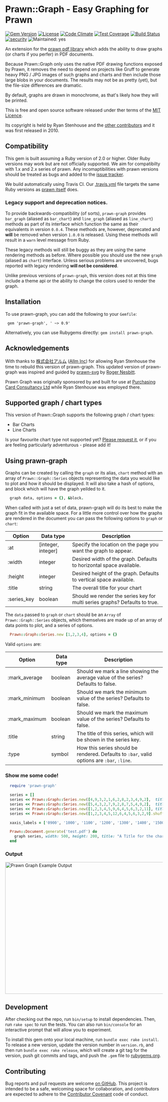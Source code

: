 # Prawn::Graph - Easy Graphing for Prawn

[![Gem Version](https://badge.fury.io/rb/prawn-graph.svg)](https://badge.fury.io/rb/prawn-graph)
[![License](http://img.shields.io/:license-mit-blue.svg)](http://sujrd.mit-license.org)
[![Code Climate](https://codeclimate.com/github/HHRy/prawn-graph/badges/gpa.svg)](https://codeclimate.com/github/HHRy/prawn-graph)
[![Test Coverage](https://codeclimate.com/github/HHRy/prawn-graph/badges/coverage.svg)](https://codeclimate.com/github/HHRy/prawn-graph/coverage)
[![Build Status](https://travis-ci.org/HHRy/prawn-graph.svg?branch=master)](https://travis-ci.org/HHRy/prawn-graph)
[![security](https://hakiri.io/github/HHRy/prawn-graph/master.svg)](https://hakiri.io/github/HHRy/prawn-graph/master)
![Maintained: yes](https://img.shields.io/badge/maintained-yes-brightgreen.png)

An extension for the [prawn pdf library][5] which adds the ability to draw graphs (or charts if
you perfer) in PDF documents.

Because Prawn::Graph only uses the native PDF drawing functions exposed by Prawn, it removes the need to 
depend on projects like Gruff to generate heavy PNG / JPG images of such graphs and charts and then include
those large blobs in your documents. The results may not be as pretty (yet), but the file-size differences 
are dramatic.

By default, graphs are drawn in monochrome, as that's likely how they will be printed. 

This is free and open source software released under ther terms of the [MIT Licence](http://opensource.org/licenses/MIT).

Its copyright is held by Ryan Stenhouse and the [other contributors][8] and it was first released in 
2010.

## Compatibility

This gem is built assuming a Ruby version of 2.0 or higher. Older Ruby versions may work but are not 
officially supported. We aim for compatibilty with 1.x and 2.x series of prawn. Any incomaptibilities
with prawn versions should be treated as bugs and added to the [issue tracker][2]. 

We build automatically using Travis CI. Our [.travis.yml][9] file targets the same Ruby versions as
[prawn itself][5] does.


### Legacy support and deprecation notices.

To provide backwards-compatibility (of sorts), `prawn-graph` provides `bar_graph` (aliased as `bar_chart`)
and `line_graph` (aliased as `line_chart`) methods as part of its interface which function the same as their
equivalents in version `0.0.4`. These methods are, however, deprecated and **will** be removed when version
`1.0.0` is released. Using these methods will result in a `warn` level message from Ruby.

These legacy methods will still be buggy as they are using the same rendering methods as before. Where possible
you should use the new `graph` (aliased as `chart`) interface. Unless serious problems are uncovered, bugs
reported with legacy rendering **will not be considered**.

Unlike previous versions of `prawn-graph`, this version does not at this time include a theme api or the 
ability to change the colors used to render the graph. 

## Installation

To use prawn-graph, you can add the following to your `Gemfile`:

```Gemfile
 gem 'prawn-graph', ' ~> 0.9'
```

Alternatively, you can use Rubygems directly: `gem install prawn-graph`.
 
## Acknowledgements

With thanks to [株式会社アルム][3] ([Allm Inc][4]) for allowing Ryan Stenhouse the time to rebuild this version of
prawn-graph. This updated version of prawn-graph was inspired and guided by [prawn-svg][1] by [Roger Nesbitt][6]. 

Prawn Graph was originally sponsored by and built for use at [Purchasing Card Consultancy Ltd][7] while
Ryan Stenhouse was employed there.

## Supported graph / chart types

This version of Prawn::Graph supports the following graph / chart types:

  *  Bar Charts 
  *  Line Charts

Is your favourite chart type not supported yet? [Please request it][2], or if you are feeling particularly
adventurous - please add it!

## Using prawn-graph

Graphs can be created by calling the `graph` or its alias, `chart` method with an array of
`Prawn::Graph::Series` objects representing the data you would like to plot and how it should
be displayed. It will also take a hash of options, and block which will have the graph yeilded
to it.

```ruby
  graph data, options = {}, &block.
```

When called with just a set of data, prawn-graph will do its best to make the graph fit in the 
available space. For a little more control over how the graphs are rendered in the document
you can pass the following options to `graph` or `chart`:

Option      | Data type | Description
----------- | --------- | -----------
:at         | [integer, integer] | Specify the location on the page you want the graph to appear.
:width      | integer   | Desired width of the graph.  Defaults to horizontal space available.
:height     | integer   | Desired height of the graph.  Defaults to vertical space available.
:title      | string    | The overall title for your chart
:series_key | boolean   | Should we render the series key for multi series graphs? Defaults to true.

The `data` passed to `graph` or `chart` should be an `Array` of `Prawn::Graph::Series` objects, which
themselves are made up of an array of data points to plot, and a series of options.

```ruby
  Prawn::Graph::Series.new [1,2,3,4], options = {}
```

Valid `options` are:

Option        | Data type | Description
------------- | --------- | -----------
:mark_average | boolean   | Should we mark a line showing the average value of the series? Defaults to false.
:mark_minimum | boolean   | Should we mark the minimum value of the series? Defaults to false.
:mark_maximum | boolean   | Should we mark the maximum value of the series? Defaults to false.
:title        | string    | The title of this series, which will be shown in the series key.
:type         | symbol    | How this series should be rendered. Defaults to `:bar`, valid options are `:bar`, `:line`.

### Show me some code!

```ruby
  require 'prawn-graph'

  series = []
  series << Prawn::Graph::Series.new([4,9,3,2,1,6,2,8,2,3,4,9,2],  title: "A label for a series", type: :bar)
  series << Prawn::Graph::Series.new([5,4,3,2,7,9,2,8,7,5,4,9,2],  title: "Another label", type: :line, mark_average: true, mark_minimum: true)
  series << Prawn::Graph::Series.new([1,2,3,4,5,9,6,4,5,6,3,2,11], title: "Yet another label", type: :bar)
  series << Prawn::Graph::Series.new([1,2,3,4,5,12,6,4,5,6,3,2,9].shuffle, title: "One final label", type: :line, mark_average: true, mark_maximum: true)

  xaxis_labels = ['0900', '1000', '1100', '1200', '1300', '1400', '1500', '1600', '1700', '1800', '1900', '2000', '2100']

  Prawn::Document.generate('test.pdf') do
    graph series, width: 500, height: 200, title: "A Title for the chart", at: [10,700], xaxis_labels: xaxis_labels
  end
``` 

### Output
<img src="http://prawn-graph.ryanstenhouse.jp/img/prawn-graph-output.png" alt="Prawn Graph Example Output" width="933" height="420">

## Development

After checking out the repo, run `bin/setup` to install dependencies. Then, run `rake spec` to run the tests. You can
also  run `bin/console` for an interactive prompt that will allow you to experiment.

To install this gem onto your local machine, run `bundle exec rake install`. To release a new version, update the 
version number in `version.rb`, and then run `bundle exec rake release`, which will create a git tag for the version, 
push git commits and tags, and push the `.gem` file to [rubygems.org](https://rubygems.org).

## Contributing

Bug reports and pull requests are welcome [on GitHub][2]. This project is intended to be a 
safe, welcoming space for collaboration, and contributors are expected to adhere to the [Contributor Covenant](http://contributor-covenant.org) 
code of conduct.



[1]: https://github.com/mogest/prawn-svg/
[2]: https://github.com/hhry/prawn-graph/issues/
[3]: http://www.allm.net/
[4]: http://www.allm.net/en/
[5]: http://github.com/prawnpdf/prawn/
[6]: https://github.com/mogest/
[7]: http://www.pccl.co.uk/
[8]: https://github.com/HHRy/prawn-graph/blob/master/CONTRIBUTORS.md
[9]: https://github.com/HHRy/prawn-graph/blob/master/.travis.yml
